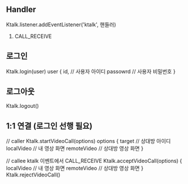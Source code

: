 ## Handler

Ktalk.listener.addEventListener('ktalk', 핸들러)

1. CALL_RECEIVE

## 로그인

Ktalk.login(user)
user
{
id, // 사용자 아이디
passowrd // 사용자 비밀번호
}

## 로그아웃

Ktalk.logout()

## 1:1 연결 (로그인 선행 필요)

// caller
Ktalk.startVideoCall(options)
options
{
target // 상대방 아이디
localVideo // 내 영상 화면
remoteVideo // 상대방 영상 화면
}

// callee
ktalk 이벤트에서
CALL_RECEIVE
Ktalk.acceptVideoCall(options)
{
localVideo // 내 영상 화면
remoteVideo // 상대방 영상 화면
}
Ktalk.rejectVideoCall()
